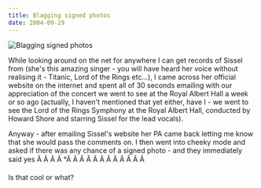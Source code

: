 ```yaml
---
title: Blagging signed photos
date: 2004-09-29
---
```


![Blagging signed photos](https://source.unsplash.com/npxXWgQ33ZQ/1600x900)

While looking around on the net for anywhere I can get records of Sissel from (she's this amazing singer - you will have heard her voice without realising it - Titanic, Lord of the Rings etc...), I came across her official website on the internet and spent all of 30 seconds emailing with our appreciation of the concert we went to see at the Royal Albert Hall a week or so ago (actually, I haven't mentioned that yet either, have I - we went to see the Lord of the Rings Symphony at the Royal Albert Hall, conducted by Howard Shore and starring Sissel for the lead vocals).

Anyway - after emailing Sissel's website her PA came back letting me know that she would pass the comments on. I then went into cheeky mode and asked if there was any chance of a signed photo - and they immediately said yes Ã Ã Ã Ã °Ã Ã Ã Ã Ã Ã Ã Ã Ã Ã Ã Ã 

Is that cool or what?